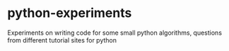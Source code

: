 python-experiments
==================

Experiments on writing code for some small python algorithms, questions from different tutorial sites for python

